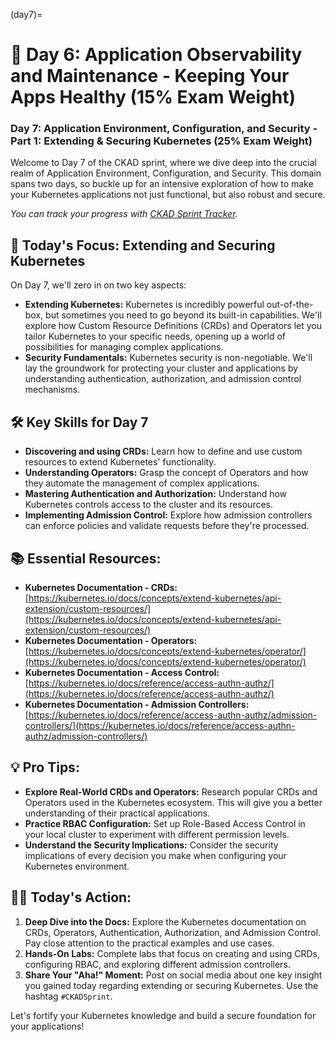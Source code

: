 (day7)=
# 🎯  Day 6: Application Observability and Maintenance -  Keeping Your Apps Healthy (15% Exam Weight)

### Day 7: Application Environment, Configuration, and Security - Part 1: Extending & Securing Kubernetes (25% Exam Weight)

Welcome to Day 7 of the CKAD sprint, where we dive deep into the crucial realm of Application Environment, Configuration, and Security. This domain spans two days, so buckle up for an intensive exploration of how to make your Kubernetes applications not just functional, but also robust and secure.

*You can track your progress with [CKAD Sprint Tracker](#tracker).*

## 🔐 Today's Focus: Extending and Securing Kubernetes

On Day 7, we'll zero in on two key aspects:

* **Extending Kubernetes:** Kubernetes is incredibly powerful out-of-the-box, but sometimes you need to go beyond its built-in capabilities. We'll explore how Custom Resource Definitions (CRDs) and Operators let you tailor Kubernetes to your specific needs, opening up a world of possibilities for managing complex applications.
* **Security Fundamentals:**  Kubernetes security is non-negotiable. We'll lay the groundwork for protecting your cluster and applications by understanding authentication, authorization, and admission control mechanisms. 

## 🛠️ Key Skills for Day 7

* **Discovering and using CRDs:** Learn how to define and use custom resources to extend Kubernetes' functionality.
* **Understanding Operators:**  Grasp the concept of Operators and how they automate the management of complex applications.
* **Mastering Authentication and Authorization:**  Understand how Kubernetes controls access to the cluster and its resources.
* **Implementing Admission Control:** Explore how admission controllers can enforce policies and validate requests before they're processed.

## 📚 Essential Resources:

* **Kubernetes Documentation - CRDs:** [https://kubernetes.io/docs/concepts/extend-kubernetes/api-extension/custom-resources/](https://kubernetes.io/docs/concepts/extend-kubernetes/api-extension/custom-resources/)
* **Kubernetes Documentation - Operators:** [https://kubernetes.io/docs/concepts/extend-kubernetes/operator/](https://kubernetes.io/docs/concepts/extend-kubernetes/operator/)
* **Kubernetes Documentation - Access Control:**  [https://kubernetes.io/docs/reference/access-authn-authz/](https://kubernetes.io/docs/reference/access-authn-authz/)
* **Kubernetes Documentation - Admission Controllers:** [https://kubernetes.io/docs/reference/access-authn-authz/admission-controllers/](https://kubernetes.io/docs/reference/access-authn-authz/admission-controllers/)

## 💡  Pro Tips:

* **Explore Real-World CRDs and Operators:**  Research popular CRDs and Operators used in the Kubernetes ecosystem. This will give you a better understanding of their practical applications.
* **Practice RBAC Configuration:** Set up Role-Based Access Control in your local cluster to experiment with different permission levels.
* **Understand the Security Implications:**  Consider the security implications of every decision you make when configuring your Kubernetes environment.

## 🏋️‍♀️ Today's Action:

1. **Deep Dive into the Docs:** Explore the Kubernetes documentation on CRDs, Operators, Authentication, Authorization, and Admission Control. Pay close attention to the practical examples and use cases.
2. **Hands-On Labs:** Complete labs that focus on creating and using CRDs, configuring RBAC, and exploring different admission controllers.
3. **Share Your "Aha!" Moment:** Post on social media about one key insight you gained today regarding extending or securing Kubernetes. Use the hashtag `#CKADSprint`.

Let's fortify your Kubernetes knowledge and build a secure foundation for your applications! 
